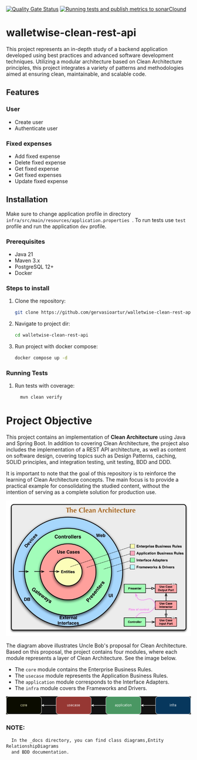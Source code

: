 [![Quality Gate Status](https://sonarcloud.io/api/project_badges/measure?project=gervasioartur_walletwise-clean-rest-api&metric=alert_status)](https://sonarcloud.io/summary/new_code?id=gervasioartur_walletwise-clean-rest-api)  [![Running tests and publish metrics to sonarClound](https://github.com/gervasioartur/walletwise-clean-rest-api/actions/workflows/workflow.yml/badge.svg)](https://github.com/gervasioartur/walletwise-clean-rest-api/actions/workflows/workflow.yml)

# walletwise-clean-rest-api

This project represents an in-depth study of a backend application developed using best practices and advanced software
development techniques. Utilizing a modular architecture based on Clean Architecture principles, this project integrates
a variety of patterns and methodologies aimed at ensuring clean, maintainable, and scalable code.

## Features

### User

- Create user
- Authenticate user

### Fixed expenses

- Add fixed expense
- Delete fixed expense
- Get fixed expense
- Get fixed expenses
- Update fixed expense

## Installation

Make sure to change application profile in directory `infra/src/main/resources/application.properties `.
To run tests use `test` profile and run the application `dev` profile.

### Prerequisites

- Java 21
- Maven 3.x
- PostgreSQL 12+
- Docker

### Steps to install

1. Clone the repository:
    ```bash
    git clone https://github.com/gervasioartur/walletwise-clean-rest-api.git
    ```
2. Navigate to project dir:
    ```bash
    cd walletwise-clean-rest-api
    ```
3. Run project with docker compose:
    ```bash
    docker compose up -d
    ```

### Running Tests

1. Run tests with coverage:
    ```bash
      mvn clean verify 
    ```

# Project Objective

This project contains an implementation of **Clean Architecture** using Java and Spring Boot. In addition to covering
Clean Architecture, the project also includes the implementation of a REST API architecture, as well as content on
software design, covering topics such as Design Patterns, caching, SOLID principles, and integration testing,
unit testing, BDD and DDD.

It is important to note that the goal of this repository is to reinforce the learning of Clean Architecture concepts.
The main focus is to provide a practical example for consolidating the studied content, without the intention of
serving as a complete solution for production use.

![CleanArchitecture.jpg](_docs/images/CleanArchitecture.jpg)

The diagram above illustrates Uncle Bob's proposal for Clean Architecture. Based on this proposal, the project contains
four modules, where each module represents a layer of Clean Architecture. See the image below.

- The ``core`` module contains the Enterprise Business Rules.
- The ``usecase`` module represents the Application Business Rules.
- The ``application`` module corresponds to the Interface Adapters.
- The ``infra`` module covers the Frameworks and Drivers.

![https___dev-to-uploads.s3.amazonaws.com_uploads_articles_w63pckakovr2v9gvmalq.png](_docs/images/https___dev-to-uploads.s3.amazonaws.com_uploads_articles_w63pckakovr2v9gvmalq.png)

### NOTE:

      In the _docs directory, you can find class diagrams,Entity RelationshipDiagrams 
      and BDD documentation.

